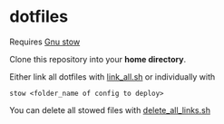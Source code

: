 # dotfiles

Requires [Gnu stow](https://www.gnu.org/software/stow/)

Clone this repository into your **home directory**.

Either link all dotfiles with [link_all.sh](link_all.sh) or individually with

```
stow <folder_name of config to deploy>
```

You can delete all stowed files with [delete_all_links.sh](delete_all_links.sh)
